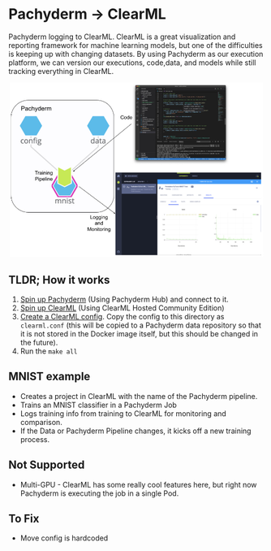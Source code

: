 # Pachyderm -> ClearML
Pachyderm logging to ClearML. ClearML is a great visualization and reporting framework for machine learning models, but one of the difficulties is keeping up with changing datasets. By using Pachyderm as our execution platform, we can version our executions, code,data, and models while still tracking everything in ClearML. 

<p align="center">
  <img width="500" src="images/diagram.jpg">
</p>

## TLDR; How it works

1. [Spin up Pachyderm](https://hub.pachyderm.com/landing?redirect=%2F) (Using Pachyderm Hub) and connect to it.
2. [Spin up ClearML]() (Using ClearML Hosted Community Edition)
3. [Create a ClearML config](https://allegro.ai/clearml/docs/docs/deploying_clearml/clearml_config_for_clearml_server.html#configuring-clearml-for-your-clearml-server). Copy the config to this directory as `clearml.conf` (this will be copied to a Pachyderm data repository so that it is not stored in the Docker image itself, but this should be changed in the future).
4. Run the `make all`

## MNIST example

- Creates a project in ClearML with the name of the Pachyderm pipeline. 
- Trains an MNIST classifier in a Pachyderm Job
- Logs training info from training to ClearML for monitoring and comparison.
- If the Data or Pachyderm Pipeline changes, it kicks off a new training process.


## Not Supported

- Multi-GPU - ClearML has some really cool features here, but right now Pachyderm is executing the job in a single Pod. 

## To Fix
- Move config is hardcoded
